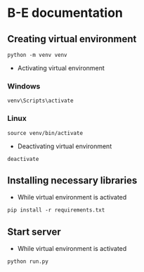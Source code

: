 # B-E documentation

## Creating virtual environment

```
python -m venv venv
```

- Activating virtual environment

### Windows
```
venv\Scripts\activate
```
### Linux
```
source venv/bin/activate
```

- Deactivating virtual environment
```
deactivate
```

## Installing necessary libraries
- While virtual environment is activated
```
pip install -r requirements.txt
```

## Start server
- While virtual environment is activated
```
python run.py
```
